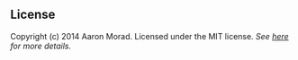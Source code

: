 

## License
Copyright (c) 2014 Aaron Morad. Licensed under the MIT license. *See [here][license] for more details.*

[license]: http://jquery.org/license
